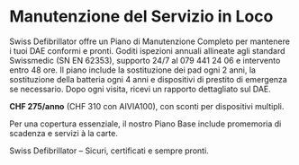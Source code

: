 # Manutenzione del Servizio in Loco

Swiss Defibrillator offre un Piano di Manutenzione Completo per mantenere i tuoi DAE conformi e pronti. Goditi ispezioni annuali allineate agli standard Swissmedic (SN EN 62353), supporto 24/7 al 079 441 24 06 e intervento entro 48 ore. Il piano include la sostituzione dei pad ogni 2 anni, la sostituzione della batteria ogni 4 anni e dispositivi di prestito di emergenza se necessario. Dopo ogni visita, ricevi un rapporto dettagliato sul DAE.

**CHF 275/anno** (CHF 310 con AIVIA100), con sconti per dispositivi multipli.

Per una copertura essenziale, il nostro Piano Base include promemoria di scadenza e servizi à la carte.

Swiss Defibrillator – Sicuri, certificati e sempre pronti.
